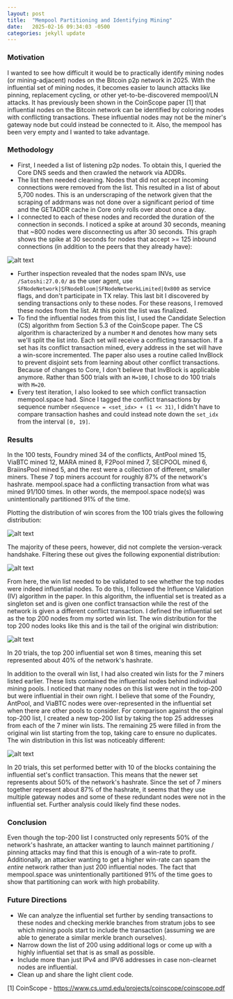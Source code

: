 ```yaml
---
layout: post
title:  "Mempool Partitioning and Identifying Mining"
date:   2025-02-16 09:34:03 -0500
categories: jekyll update
---
```

### Motivation
I wanted to see how difficult it would be to practically identify mining nodes (or mining-adjacent)
nodes on the Bitcoin p2p network in 2025. With the influential set of mining nodes, it becomes
easier to launch attacks like pinning, replacement cycling, or other yet-to-be-discovered mempool/LN
attacks. It has previously been shown in the CoinScope paper [1] that influential nodes on the Bitcoin
network can be identified by coloring nodes with conflicting transactions. These influential nodes may
not be the miner's gateway node but could instead be connected to it. Also, the mempool has been very
empty and I wanted to take advantage.

### Methodology

- First, I needed a list of listening p2p nodes. To obtain this, I queried the Core DNS seeds and then
crawled the network via ADDRs.
- The list then needed cleaning. Nodes that did not accept incoming connections were removed from the
list. This resulted in a list of about 5,700 nodes. This is an underscraping of the network given
that the scraping of addrmans was not done over a significant period of time and the GETADDR cache in
Core only rolls over about once a day.
- I connected to each of these nodes and recorded the duration of the connection in seconds. I noticed
a spike at around 30 seconds, meaning that ~800 nodes were disconnecting us after 30 seconds. This
graph shows the spike at 30 seconds for nodes that accept >= 125 inbound connections (in addition to
the peers that they already have):

![alt text](degree-125-time-hist-success-errs.png "Title")

- Further inspection revealed that the nodes spam INVs, use `/Satoshi:27.0.0/` as the user agent, use
`SFNodeNetwork|SFNodeBloom|SFNodeNetworkLimited|0x800` as service flags, and don't participate
in TX relay. This last bit I discovered by sending transactions only to these nodes. For these
reasons, I removed these nodes from the list. At this point the list was finalized.
- To find the influential nodes from this list, I used the Candidate Selection (CS) algorithm from
Section 5.3 of the CoinScope paper. The CS algorithm is characterized by a number `M` and denotes how
many sets we'll split the list into. Each set will receive a conflicting transaction. If a set has
its conflict transaction mined, every address in the set will have a win-score incremented. The paper
also uses a routine called InvBlock to prevent disjoint sets from learning about other conflict
transactions. Because of changes to Core, I don't believe that InvBlock is applicable anymore. Rather
than 500 trials with an `M=100`, I chose to do 100 trials with `M=20`.
- Every test iteration, I also looked to see which conflict transaction mempool.space had. Since I
tagged the conflict transactions by sequence number `nSequence = <set_idx> + (1 << 31)`, I didn't have
to compare transaction hashes and could instead note down the `set_idx` from the interval `[0, 19]`.

### Results
In the 100 tests, Foundry mined 34 of the conflicts, AntPool mined 15, ViaBTC mined 12, MARA
mined 8, F2Pool mined 7, SECPOOL mined 6, BraiinsPool mined 5, and the rest were a collection of
different, smaller miners. These 7 top miners account for roughly 87% of the network's hashrate.
mempool.space had a conflicting transaction from what was mined 91/100 times. In other words, the
mempool.space node(s) was unintentionally partitioned 91% of the time.

Plotting the distribution of win scores from the 100 trials gives the following distribution:

![alt text](total_wins_hist_unsuccessful_clean.png "Title")

The majority of these peers, however, did not complete the version-verack handshake. Filtering
these out gives the following exponential distribution:

![alt text](total_wins_hist_cleaned.png "Title")

From here, the win list needed to be validated to see whether the top nodes were indeed influential
nodes. To do this, I followed the Influence Validation (IV) algorithm in the paper. In this
algorithm, the influential set is treated as a singleton set and is given one conflict transaction
while the rest of the network is given a different conflict transaction. I defined the influential
set as the top 200 nodes from my sorted win list. The win distribution for the top 200 nodes looks
like this and is the tail of the original win distribution:

![alt text](top200-win-dist.png "Title")

In 20 trials, the top 200 influential set won 8 times, meaning this set represented about 40% of the
network's hashrate.

In addition to the overall win list, I had also created win lists for the 7 miners listed earlier.
These lists contained the influential nodes behind individual mining pools. I noticed that many nodes
on this list were not in the top-200 but were influential in their own right. I believe that some of
the Foundry, AntPool, and ViaBTC nodes were over-represented in the influential set when there are other
pools to consider. For comparison against the original top-200 list, I created a new top-200 list by
taking the top 25 addresses from each of the 7 miner win lists. The remaining 25 were filled in from the
original win list starting from the top, taking care to ensure no duplicates. The win distribution in
this list was noticeably different:

![alt text](top-200-miners-win-dist.png "Title")

In 20 trials, this set performed better with 10 of the blocks containing the influential set's
conflict transaction. This means that the newer set represents about 50% of the network's hashrate.
Since the set of 7 miners together represent about 87% of the hashrate, it seems that they use
multiple gateway nodes and some of these redundant nodes were not in the influential set. Further
analysis could likely find these nodes.

### Conclusion
Even though the top-200 list I constructed only represents 50% of the network's hashrate, an
attacker wanting to launch mainnet partitioning / pinning attacks may find that this is enough of
a win-rate to profit. Additionally, an attacker wanting to get a higher win-rate can spam the
_entire_ network rather than just 200 influential nodes. The fact that mempool.space was
unintentionally partitioned 91% of the time goes to show that partitioning can work with high
probability.

### Future Directions
- We can analyze the influential set further by sending transactions to these nodes and
checking merkle branches from stratum jobs to see which mining pools start to include the
transaction (assuming we are able to generate a similar merkle branch ourselves).
- Narrow down the list of 200 using additional logs or come up with a highly influential set that
is as small as possible.
- Include more than just IPv4 and IPV6 addresses in case non-clearnet nodes are influential.
- Clean up and share the light client code.

[1] CoinScope - https://www.cs.umd.edu/projects/coinscope/coinscope.pdf
